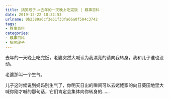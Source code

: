 ```yaml
---
title: 搞笑段子->去年的一天晚上吃完饭 | 糗事百科
date: 2019-12-22 18:32:53
urlname: 0b2389a6cf3e51f33fa66a0f504c3742
tags: 
- 糗事百科
categories:
- 糗事百科
- 搞笑段子
---
```

去年的一天晚上吃完饭，老婆突然大喊认为我漂亮的请向我转身，我和儿子谁也没动。

老婆那叫一个生气。

儿子这时候说到妈妈别生气了，你明天日出的瞬间可以去姥姥家的向日葵田地里大喊你刚才喊的那句话，它们肯定会集体向你转身的……


